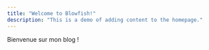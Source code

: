 ```yaml
---
title: "Welcome to Blowfish!"
description: "This is a demo of adding content to the homepage."
---
```

Bienvenue sur mon blog ! 